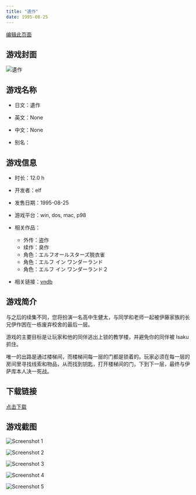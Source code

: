 ```yaml
---
title: "遺作"
date: 1995-08-25
---
```

[编辑此页面](https://github.com/ACG-3/ADV3-source/blob/main/source/_posts/%E9%81%BA%E4%BD%9C.md)

## 游戏封面

![遺作](https%3A//pan.timero.xyz/onedrive/img_lib_001/%E9%81%BA%E4%BD%9C_cover.avif)


## 游戏名称

- 日文：遺作
- 英文：None
- 中文：None

- 别名：


## 游戏信息

- 时长：12.0 h
- 开发者：elf
- 发售日期：1995-08-25
- 游戏平台：win, dos, mac, p98
- 相关作品：
   - 外传：盗作
   - 续作：臭作
   - 角色：エルフオールスターズ脱衣雀
   - 角色：エルフ イン ワンダーランド
   - 角色：エルフ イン ワンダーランド２

- 相关链接：[vndb](https://vndb.org/v2340)


## 游戏简介

与之后的续集不同，您将扮演一名高中生健太，与同学和老师一起被伊藤家族的长兄伊作困在一栋废弃校舍的最后一层。

游戏的主要目标是让玩家和他的同伴逃出上锁的教学楼，并避免你的同伴被 Isaku 抓住。

唯一的出路是通过楼梯间，而楼梯间每一层的门都是锁着的。玩家必须在每一层的房间里寻找线索和物品，从而找到钥匙，打开楼梯间的门，下到下一层，最终与伊萨库本人决一死战。


## 下载链接

[点击下载](https://pan.timero.xyz/onedrive/adv_lib_001/%E9%81%BA%E4%BD%9C)


## 游戏截图


![Screenshot 1](https%3A//pan.timero.xyz/onedrive/img_lib_001/%E9%81%BA%E4%BD%9C_Screenshot_1.avif)

![Screenshot 2](https%3A//pan.timero.xyz/onedrive/img_lib_001/%E9%81%BA%E4%BD%9C_Screenshot_2.avif)

![Screenshot 3](https%3A//pan.timero.xyz/onedrive/img_lib_001/%E9%81%BA%E4%BD%9C_Screenshot_3.avif)

![Screenshot 4](https%3A//pan.timero.xyz/onedrive/img_lib_001/%E9%81%BA%E4%BD%9C_Screenshot_4.avif)

![Screenshot 5](https%3A//pan.timero.xyz/onedrive/img_lib_001/%E9%81%BA%E4%BD%9C_Screenshot_5.avif)


